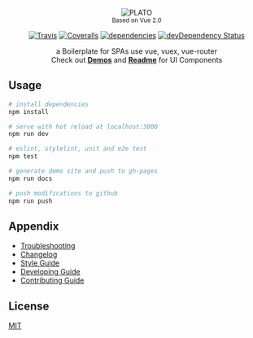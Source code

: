 <p align="center">
  <img src="https://cdn.rawgit.com/crossjs/plato/next/src/assets/logo.svg" alt="PLATO"><br>
  <sub>Based on Vue 2.0</sub>
</p>
<p align="center">
  <a href="https://travis-ci.org/crossjs/plato"><img src="https://img.shields.io/travis/crossjs/plato.svg?style=flat-square" alt="Travis"></a>
  <a href="https://coveralls.io/github/crossjs/plato"><img src="https://img.shields.io/coveralls/crossjs/plato.svg?style=flat-square" alt="Coveralls"></a>
  <a href="https://david-dm.org/crossjs/plato"><img src="https://david-dm.org/crossjs/plato.svg?style=flat-square" alt="dependencies"></a>
  <a href="https://david-dm.org/crossjs/plato?type=dev"><img src="https://david-dm.org/crossjs/plato/dev-status.svg?style=flat-square" alt="devDependency Status"></a>
</p>
<p align="center">
  a Boilerplate for SPAs use vue, vuex, vue-router<br>
  Check out <a href="http://plato.crossjs.com/#/demos"><b>Demos</b></a> and <a href="src/components/README.md"><b>Readme</b></a> for UI Components
</p>

## Usage

``` bash
# install dependencies
npm install

# serve with hot reload at localhost:3000
npm run dev

# eslint, stylelint, unit and e2e test
npm test

# generate demo site and push to gh-pages
npm run docs

# push modifications to github
npm run push
```

## Appendix

- [Troubleshooting](TROUBLESHOOTING.md)
- [Changelog](CHANGELOG.md)
- [Style Guide](STYLEGUIDE.md)
- [Developing Guide](DEVELOPING.md)
- [Contributing Guide](CONTRIBUTING.md)

## License

[MIT](http://opensource.org/licenses/MIT)
